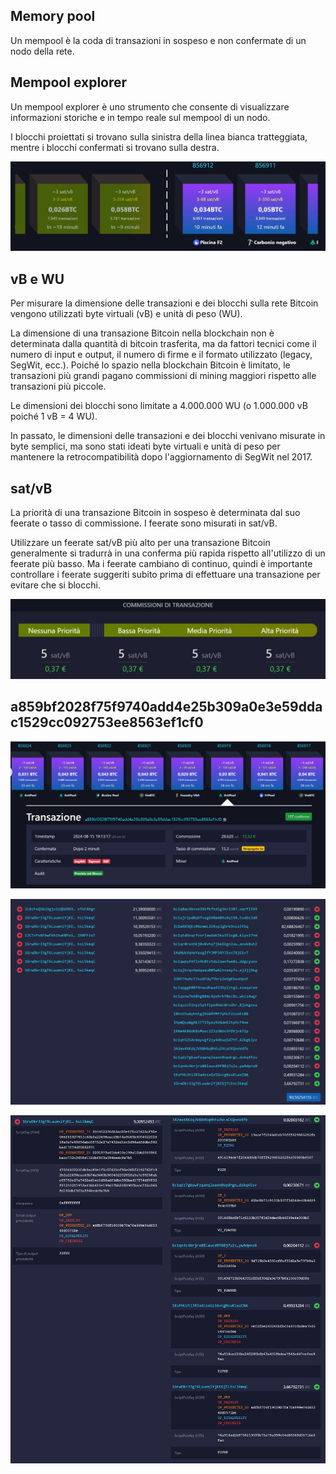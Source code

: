 
## Memory pool
Un mempool è la coda di transazioni in sospeso e non confermate di un nodo della rete.

## Mempool explorer

Un mempool explorer è uno strumento che consente di visualizzare informazioni storiche e in tempo reale sul mempool di un nodo.

I blocchi proiettati si trovano sulla sinistra della linea bianca tratteggiata, mentre i blocchi confermati si trovano sulla destra.

![alt text](Immagini/Mempool_explorer.JPG)

## vB e WU
Per misurare la dimensione delle transazioni e dei blocchi sulla rete Bitcoin vengono utilizzati byte virtuali (vB) e unità di peso (WU).

La dimensione di una transazione Bitcoin nella blockchain non è determinata dalla quantità di bitcoin trasferita, ma da fattori tecnici come il numero di input e output, il numero di firme e il formato utilizzato (legacy, SegWit, ecc.). Poiché lo spazio nella blockchain Bitcoin è limitato, le transazioni più grandi pagano commissioni di mining maggiori rispetto alle transazioni più piccole.

Le dimensioni dei blocchi sono limitate a 4.000.000 WU (o 1.000.000 vB poiché 1 vB = 4 WU).

In passato, le dimensioni delle transazioni e dei blocchi venivano misurate in byte semplici, ma sono stati ideati byte virtuali e unità di peso per mantenere la retrocompatibilità dopo l'aggiornamento di SegWit nel 2017.

## sat/vB
La priorità di una transazione Bitcoin in sospeso è determinata dal suo feerate o tasso di commissione. I feerate sono misurati in sat/vB.

Utilizzare un feerate sat/vB più alto per una transazione Bitcoin generalmente si tradurrà in una conferma più rapida rispetto all'utilizzo di un feerate più basso. Ma i feerate cambiano di continuo, quindi è importante controllare i feerate suggeriti subito prima di effettuare una transazione per evitare che si blocchi.

![alt text](Immagini/Feerate.JPG)


## a859bf2028f75f9740add4e25b309a0e3e59ddac1529cc092753ee8563ef1cf0

![alt text](Immagini/a859bf2028f75f9740add4e25b309a0e3e59ddac1529cc092753ee8563ef1cf0.JPG)

![alt text](<Immagini/Input-Output a859bf2028f75f9740add4e25b309a0e3e59ddac1529cc092753ee8563ef1cf0.JPG>)

![alt text](<Immagini/Dettaglio  a859bf2028f75f9740add4e25b309a0e3e59ddac1529cc092753ee8563ef1cf0.JPG>)
